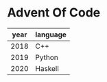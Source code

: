 # Advent Of Code

| year | language |
|------|----------|
| 2018 | C++      |
| 2019 | Python   |
| 2020 | Haskell  |

